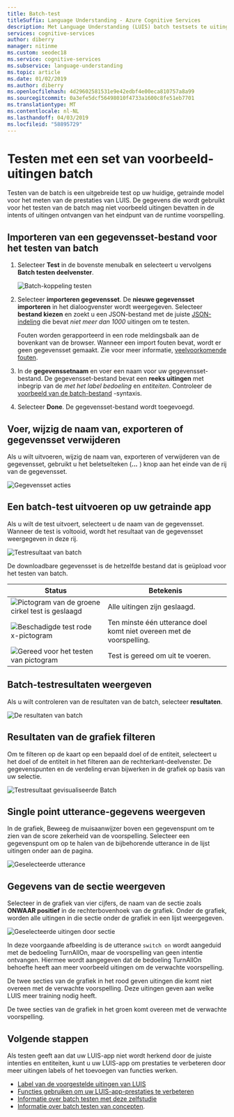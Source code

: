 ```yaml
---
title: Batch-test
titleSuffix: Language Understanding - Azure Cognitive Services
description: Met Language Understanding (LUIS) batch testsets te uitingen met onjuiste intenties en entiteiten.
services: cognitive-services
author: diberry
manager: nitinme
ms.custom: seodec18
ms.service: cognitive-services
ms.subservice: language-understanding
ms.topic: article
ms.date: 01/02/2019
ms.author: diberry
ms.openlocfilehash: 4d29602581531e9e42edbf4e00eca810757a8a99
ms.sourcegitcommit: 0a3efe5dcf56498010f4733a1600c8fe51eb7701
ms.translationtype: MT
ms.contentlocale: nl-NL
ms.lasthandoff: 04/03/2019
ms.locfileid: "58895729"
---
```

# <a name="batch-testing-with-a-set-of-example-utterances"></a>Testen met een set van voorbeeld-uitingen batch

 Testen van de batch is een uitgebreide test op uw huidige, getrainde model voor het meten van de prestaties van LUIS. De gegevens die wordt gebruikt voor het testen van de batch mag niet voorbeeld uitingen bevatten in de intents of uitingen ontvangen van het eindpunt van de runtime voorspelling. 

<a name="batch-testing"></a>

## <a name="import-a-dataset-file-for-batch-testing"></a>Importeren van een gegevensset-bestand voor het testen van batch

1. Selecteer **Test** in de bovenste menubalk en selecteert u vervolgens **Batch testen deelvenster**.

    ![Batch-koppeling testen](./media/luis-how-to-batch-test/batch-testing-link.png)

2. Selecteer **importeren gegevensset**. De **nieuwe gegevensset importeren** in het dialoogvenster wordt weergegeven. Selecteer **bestand kiezen** en zoekt u een JSON-bestand met de juiste [JSON-indeling](luis-concept-batch-test.md#batch-file-format) die bevat *niet meer dan 1000* uitingen om te testen.

    Fouten worden gerapporteerd in een rode meldingsbalk aan de bovenkant van de browser. Wanneer een import fouten bevat, wordt er geen gegevensset gemaakt. Zie voor meer informatie, [veelvoorkomende fouten](luis-concept-batch-test.md#common-errors-importing-a-batch).

3. In de **gegevenssetnaam** en voer een naam voor uw gegevensset-bestand. De gegevensset-bestand bevat een **reeks uitingen** met inbegrip van de *met het label bedoeling* en *entiteiten*. Controleer de [voorbeeld van de batch-bestand](luis-concept-batch-test.md#batch-file-format) -syntaxis. 

4. Selecteer **Done**. De gegevensset-bestand wordt toegevoegd.

## <a name="run-rename-export-or-delete-dataset"></a>Voer, wijzig de naam van, exporteren of gegevensset verwijderen

Als u wilt uitvoeren, wijzig de naam van, exporteren of verwijderen van de gegevensset, gebruikt u het beletselteken (***...*** ) knop aan het einde van de rij van de gegevensset.

![Gegevensset acties](./media/luis-how-to-batch-test/batch-testing-options.png)

## <a name="run-a-batch-test-on-your-trained-app"></a>Een batch-test uitvoeren op uw getrainde app

Als u wilt de test uitvoert, selecteert u de naam van de gegevensset. Wanneer de test is voltooid, wordt het resultaat van de gegevensset weergegeven in deze rij.

![Testresultaat van batch](./media/luis-how-to-batch-test/run-test.png)

De downloadbare gegevensset is de hetzelfde bestand dat is geüpload voor het testen van batch.

|Status|Betekenis|
|--|--|
|![Pictogram van de groene cirkel test is geslaagd](./media/luis-how-to-batch-test/batch-test-result-green.png)|Alle uitingen zijn geslaagd.|
|![Beschadigde test rode x-pictogram](./media/luis-how-to-batch-test/batch-test-result-red.png)|Ten minste één utterance doel komt niet overeen met de voorspelling.|
|![Gereed voor het testen van pictogram](./media/luis-how-to-batch-test/batch-test-result-blue.png)|Test is gereed om uit te voeren.|

<a name="access-batch-test-result-details-in-a-visualized-view"></a>

## <a name="view-batch-test-results"></a>Batch-testresultaten weergeven 

Als u wilt controleren van de resultaten van de batch, selecteer **resultaten**.

![De resultaten van batch](./media/luis-how-to-batch-test/run-test-results.png)

<a name="filter-chart-results-by-intent-or-entity"></a>  

## <a name="filter-chart-results"></a>Resultaten van de grafiek filteren

Om te filteren op de kaart op een bepaald doel of de entiteit, selecteert u het doel of de entiteit in het filteren aan de rechterkant-deelvenster. De gegevenspunten en de verdeling ervan bijwerken in de grafiek op basis van uw selectie. 
 
![Testresultaat gevisualiseerde Batch](./media/luis-how-to-batch-test/filter-by-entity.png) 

## <a name="view-single-point-utterance-data"></a>Single point utterance-gegevens weergeven

In de grafiek, Beweeg de muisaanwijzer boven een gegevenspunt om te zien van de score zekerheid van de voorspelling. Selecteer een gegevenspunt om op te halen van de bijbehorende utterance in de lijst uitingen onder aan de pagina. 

![Geselecteerde utterance](./media/luis-how-to-batch-test/selected-utterance.png)


<a name="relabel-utterances-and-retrain"></a>
<a name="false-test-results"></a>

## <a name="view-section-data"></a>Gegevens van de sectie weergeven

Selecteer in de grafiek van vier cijfers, de naam van de sectie zoals **ONWAAR positief** in de rechterbovenhoek van de grafiek. Onder de grafiek, worden alle uitingen in die sectie onder de grafiek in een lijst weergegeven. 

![Geselecteerde uitingen door sectie](./media/luis-how-to-batch-test/selected-utterances-by-section.png)

In deze voorgaande afbeelding is de utterance `switch on` wordt aangeduid met de bedoeling TurnAllOn, maar de voorspelling van geen intentie ontvangen. Hiermee wordt aangegeven dat de bedoeling TurnAllOn behoefte heeft aan meer voorbeeld uitingen om de verwachte voorspelling. 

De twee secties van de grafiek in het rood geven uitingen die komt niet overeen met de verwachte voorspelling. Deze uitingen geven aan welke LUIS meer training nodig heeft. 

De twee secties van de grafiek in het groen komt overeen met de verwachte voorspelling.

## <a name="next-steps"></a>Volgende stappen

Als testen geeft aan dat uw LUIS-app niet wordt herkend door de juiste intenties en entiteiten, kunt u uw LUIS-app om prestaties te verbeteren door meer uitingen labels of het toevoegen van functies werken. 

* [Label van de voorgestelde uitingen van LUIS](luis-how-to-review-endpoint-utterances.md) 
* [Functies gebruiken om uw LUIS-app-prestaties te verbeteren](luis-how-to-add-features.md) 
* [Informatie over batch testen met deze zelfstudie](luis-tutorial-batch-testing.md)
* [Informatie over batch testen van concepten](luis-concept-batch-test.md).
